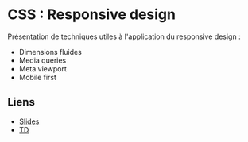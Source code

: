 # CSS : Responsive design

Présentation de techniques utiles à l'application du responsive design :

* Dimensions fluides
* Media queries
* Meta viewport
* Mobile first

## Liens

* [Slides](https://slides.com/drazik/cdin-css-responsive-design)
* [TD](TD)
